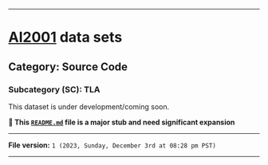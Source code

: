 
***

# [AI2001](https://github.com/seanpm2001/AI2001/) data sets

## Category: Source Code

### Subcategory (SC): TLA

This dataset is under development/coming soon.

**🌱️ This [`README.md`](/README.md) file is a major stub and need significant expansion**

***

**File version:** `1 (2023, Sunday, December 3rd at 08:28 pm PST)`

***
